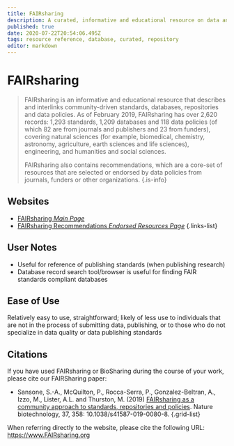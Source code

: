 ```yaml
---
title: FAIRsharing
description: A curated, informative and educational resource on data and metadata standards, inter-related to databases and data policies.
published: true
date: 2020-07-22T20:54:06.495Z
tags: resource reference, database, curated, repository
editor: markdown
---
```


# FAIRsharing

> FAIRsharing is an informative and educational resource that describes and interlinks community-driven standards, databases, repositories and data policies. As of February 2019, FAIRsharing has over 2,620 records: 1,293 standards, 1,209 databases and 118 data policies (of which 82 are from journals and publishers and 23 from funders), covering natural sciences (for example, biomedical, chemistry, astronomy, agriculture, earth sciences and life sciences), engineering, and humanities and social sciences.
>
> FAIRsharing also contains recommendations, which are a core-set of resources that are selected or endorsed by data policies from journals, funders or other organizations.
{.is-info}

 

## Websites

- [FAIRsharing *Main Page*](https://fairsharing.org/)
- [FAIRsharing Recommendations *Endorsed Resources Page*](https://fairsharing.org/recommendations/)
{.links-list}

## User Notes
- Useful for reference of publishing standards (when publishing research)
- Database record search tool/browser is useful for finding FAIR standards compliant databases

## Ease of Use
Relatively easy to use, straightforward; likely of less use to individuals that are not in the process of submitting data, publishing, or to those who do not specialize in data quality or data publishing standards


## Citations 

If you have used FAIRsharing or BioSharing during the course of your work, please cite our FAIRSharing paper: 
-	Sansone, S.-A., McQuilton, P., Rocca-Serra, P., Gonzalez-Beltran, A., Izzo, M., Lister, A.L. and Thurston, M. (2019) [FAIRsharing as a community approach to standards, repositories and policies](https://www.nature.com/articles/s41587-019-0080-8). Nature biotechnology, 37, 358: 10.1038/s41587-019-0080-8.
{.grid-list}

When referring directly to the website, please cite the following URL: https://www.FAIRsharing.org

